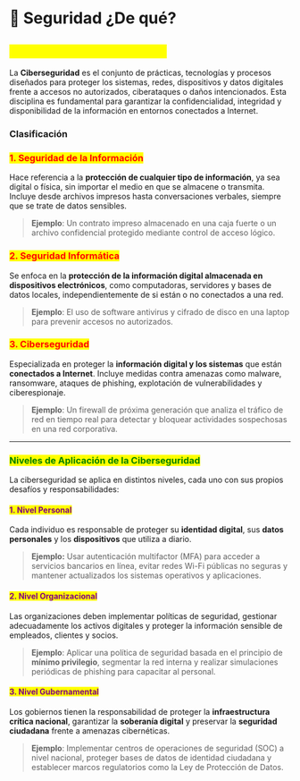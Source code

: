 # 🥷 Seguridad ¿De qué?

## <mark style="color:yellow;">¿Qué es la Ciberseguridad?</mark>

La **Ciberseguridad** es el conjunto de prácticas, tecnologías y procesos diseñados para proteger los sistemas, redes, dispositivos y datos digitales frente a accesos no autorizados, ciberataques o daños intencionados. Esta disciplina es fundamental para garantizar la confidencialidad, integridad y disponibilidad de la información en entornos conectados a Internet.

### Clasificación

### <mark style="color:red;">1. Seguridad de la Información</mark>

Hace referencia a la **protección de cualquier tipo de información**, ya sea digital o física, sin importar el medio en que se almacene o transmita. Incluye desde archivos impresos hasta conversaciones verbales, siempre que se trate de datos sensibles.

> **Ejemplo**: Un contrato impreso almacenado en una caja fuerte o un archivo confidencial protegido mediante control de acceso lógico.

### <mark style="color:red;">2. Seguridad Informática</mark>

Se enfoca en la **protección de la información digital almacenada en dispositivos electrónicos**, como computadoras, servidores y bases de datos locales, independientemente de si están o no conectados a una red.

> **Ejemplo**: El uso de software antivirus y cifrado de disco en una laptop para prevenir accesos no autorizados.

### <mark style="color:red;">3. Ciberseguridad</mark>

Especializada en proteger la **información digital y los sistemas** que están **conectados a Internet**. Incluye medidas contra amenazas como malware, ransomware, ataques de phishing, explotación de vulnerabilidades y ciberespionaje.

> **Ejemplo**: Un firewall de próxima generación que analiza el tráfico de red en tiempo real para detectar y bloquear actividades sospechosas en una red corporativa.

***

### <mark style="color:green;">Niveles de Aplicación de la Ciberseguridad</mark>

La ciberseguridad se aplica en distintos niveles, cada uno con sus propios desafíos y responsabilidades:

#### <mark style="color:purple;">1. Nivel Personal</mark>

Cada individuo es responsable de proteger su **identidad digital**, sus **datos personales** y los **dispositivos** que utiliza a diario.

> **Ejemplo:** Usar autenticación multifactor (MFA) para acceder a servicios bancarios en línea, evitar redes Wi-Fi públicas no seguras y mantener actualizados los sistemas operativos y aplicaciones.

#### <mark style="color:purple;">2. Nivel Organizacional</mark>

Las organizaciones deben implementar políticas de seguridad, gestionar adecuadamente los activos digitales y proteger la información sensible de empleados, clientes y socios.

> **Ejemplo**: Aplicar una política de seguridad basada en el principio de **mínimo privilegio**, segmentar la red interna y realizar simulaciones periódicas de phishing para capacitar al personal.

#### <mark style="color:purple;">3. Nivel Gubernamental</mark>

Los gobiernos tienen la responsabilidad de proteger la **infraestructura crítica nacional**, garantizar la **soberanía digital** y preservar la **seguridad ciudadana** frente a amenazas cibernéticas.

> **Ejemplo**: Implementar centros de operaciones de seguridad (SOC) a nivel nacional, proteger bases de datos de identidad ciudadana y establecer marcos regulatorios como la Ley de Protección de Datos.
